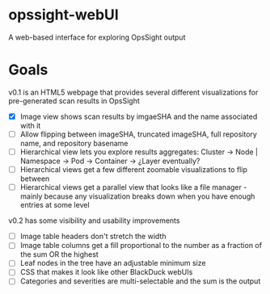 # opssight-webUI
A web-based interface for exploring OpsSight output

# Goals
v0.1 is an HTML5 webpage that provides several different visualizations for pre-generated scan results in OpsSight

- [x] Image view shows scan results by imgaeSHA and the name associated with it
- [ ] Allow flipping between imageSHA, truncated imageSHA, full repository name, and repository basename
- [ ] Hierarchical view lets you explore results aggregates: Cluster -> Node | Namespace -> Pod -> Container -> ¿Layer eventually?
- [ ] Hierarchical views get a few different zoomable visualizations to flip between
- [ ] Hierarchical views get a parallel view that looks like a file manager - mainly because any visualization breaks down when you have enough entries at some level

v0.2 has some visibility and usability improvements
- [ ] Image table headers don't stretch the width
- [ ] Image table columns get a fill proportional to the number as a fraction of the sum OR the highest
- [ ] Leaf nodes in the tree have an adjustable minimum size
- [ ] CSS that makes it look like other BlackDuck webUIs
- [ ] Categories and severities are multi-selectable and the sum is the output
